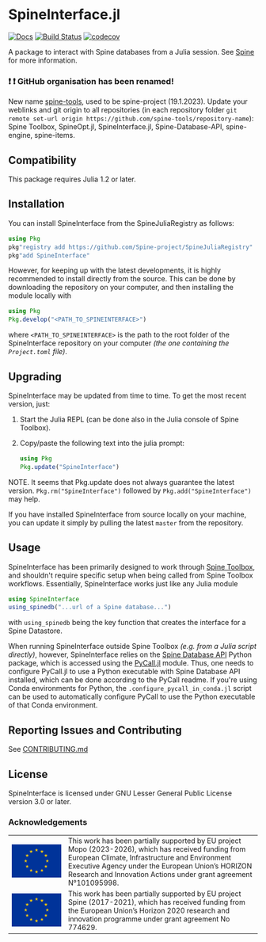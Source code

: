 # SpineInterface.jl

[![Docs](https://img.shields.io/badge/docs-stable-blue.svg)](https://spine-tools.github.io/SpineInterface.jl/latest/index.html)
[![Build Status](https://travis-ci.com/Spine-project/SpineInterface.jl.svg?branch=master)](https://travis-ci.com/Spine-project/SpineInterface.jl)
[![codecov](https://codecov.io/gh/Spine-project/SpineInterface.jl/branch/master/graph/badge.svg)](https://codecov.io/gh/Spine-project/SpineInterface.jl)

A package to interact with Spine databases from a Julia session.
See [Spine](http://www.spine-model.org/) for more information.


### :exclamation: :exclamation:  **GitHub organisation has been renamed!** 

New name [spine-tools](https://github.com/spine-tools), used to be spine-project (19.1.2023). Update your weblinks and git origin to all repositories (in each repository folder `git remote set-url origin https://github.com/spine-tools/repository-name`): Spine Toolbox, SpineOpt.jl, SpineInterface.jl, Spine-Database-API, spine-engine, spine-items.


## Compatibility

This package requires Julia 1.2 or later.


## Installation

You can install SpineInterface from the SpineJuliaRegistry as follows:

```julia
using Pkg
pkg"registry add https://github.com/Spine-project/SpineJuliaRegistry"
pkg"add SpineInterface"
```

However, for keeping up with the latest developments, it is highly recommended to install directly from the source.
This can be done by downloading the repository on your computer, and then installing the module locally with

```julia
using Pkg
Pkg.develop("<PATH_TO_SPINEINTERFACE>")
```

where `<PATH_TO_SPINEINTERFACE>` is the path to the root folder of the SpineInterface repository on your computer *(the one containing the `Project.toml` file)*. 


## Upgrading

SpineInterface may be updated from time to time. To get the most recent version, just:

1. Start the Julia REPL (can be done also in the Julia console of Spine Toolbox).

2. Copy/paste the following text into the julia prompt:

	```julia
	using Pkg
	Pkg.update("SpineInterface")
	```
	
NOTE. It seems that Pkg.update does not always guarantee the latest version. `Pkg.rm("SpineInterface")` followed by `Pkg.add("SpineInterface")` may help.

If you have installed SpineInterface from source locally on your machine, you can update it simply by pulling the latest `master` from the repository.


## Usage

SpineInterface has been primarily designed to work through [Spine Toolbox](https://github.com/spine-tools/Spine-Toolbox),
and shouldn't require specific setup when being called from Spine Toolbox workflows.
Essentially, SpineInterface works just like any Julia module

```julia
using SpineInterface
using_spinedb("...url of a Spine database...")
```

with `using_spinedb` being the key function that creates the interface for a Spine Datastore.

When running SpineInterface outside Spine Toolbox *(e.g. from a Julia script directly)*, however,
SpineInterface relies on the [Spine Database API](https://github.com/spine-tools/Spine-Database-API)
Python package, which is accessed using the [PyCall.jl](https://github.com/JuliaPy/PyCall.jl) module.
Thus, one needs to configure PyCall.jl to use a Python executable with Spine Database API installed,
which can be done according to the PyCall readme.
If you're using Conda environments for Python, the `.configure_pycall_in_conda.jl` script can be used to
automatically configure PyCall to use the Python executable of that Conda environment.


## Reporting Issues and Contributing

See [CONTRIBUTING.md](CONTRIBUTING.md)


## License

SpineInterface is licensed under GNU Lesser General Public License version 3.0 or later.


### Acknowledgements

<center>
<table width=500px frame="none">
<tr>
<td valign="middle" width=100px>
<img src=docs/src/figs/eu-emblem-low-res.jpg alt="EU emblem" width=100%></td>
<td valign="middle">This work has been partially supported by EU project Mopo (2023-2026), which has received funding from European Climate, Infrastructure and Environment Executive Agency under the European Union’s HORIZON Research and Innovation Actions under grant agreement N°101095998.</td>
<tr>
<td valign="middle" width=100px>
<img src=docs/src/figs/eu-emblem-low-res.jpg alt="EU emblem" width=100%></td>
<td valign="middle">This work has been partially supported by EU project Spine (2017-2021), which has received funding from the European Union’s Horizon 2020 research and innovation programme under grant agreement No 774629.</td>
</table>
</center>
